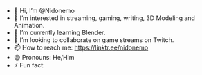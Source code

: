 - 👋 Hi, I’m @Nidonemo
- 👀 I’m interested in streaming, gaming, writing, 3D Modeling and Animation.
- 🌱 I’m currently learning Blender.
- 💞️ I’m looking to collaborate on game streams on Twitch.
- 📫 How to reach me: https://linktr.ee/nidonemo
- 😄 Pronouns: He/Him
- ⚡ Fun fact: 

<!---
Nidonemo/Nidonemo is a ✨ special ✨ repository because its `README.md` (this file) appears on your GitHub profile.
You can click the Preview link to take a look at your changes.
--->
